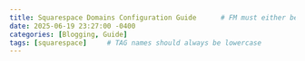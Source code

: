 ```yaml
---
title: Squarespace Domains Configuration Guide      # FM must either be COMPLETELY filled out or EMPTY between the lines for site to not break
date: 2025-06-19 23:27:00 -0400
categories: [Blogging, Guide]
tags: [squarespace]     # TAG names should always be lowercase
---
```


## 